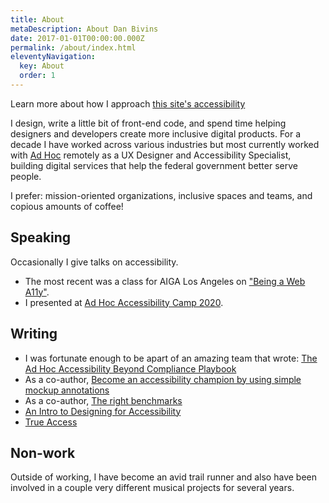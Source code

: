 ```yaml
---
title: About
metaDescription: About Dan Bivins
date: 2017-01-01T00:00:00.000Z
permalink: /about/index.html
eleventyNavigation:
  key: About
  order: 1
---
```


Learn more about how I approach [this site's accessibility](/accessibility)

I design, write a little bit of front-end code, and spend time helping designers and developers create more inclusive digital products. For a decade I have worked across various industries but most currently worked with [Ad Hoc](https://adhocteam.us/) remotely as a UX Designer and Accessibility Specialist, building digital services that help the federal government better serve people.

I prefer: mission-oriented organizations, inclusive spaces and teams, and copious amounts of coffee!

## Speaking
Occasionally I give talks on accessibility.
- The most recent was a class for AIGA Los Angeles on ["Being a Web A11y"](https://losangeles.aiga.org/event/being-a-web-a11y/).
- I presented at [Ad Hoc Accessibility Camp 2020](https://adhoc.team/2020/04/20/accessibility-camp-2020/).

## Writing
- I was fortunate enough to be apart of an amazing team that wrote: [The Ad Hoc Accessibility Beyond Compliance Playbook](https://adhoc.team/playbook-accessibility/)
- As a co-author, [Become an accessibility champion by using simple mockup annotations](https://adhoc.team/2023/06/28/become-an-accessibility-champion-by-using-simple-mockup-annotations/)
- As a co-author, [The right benchmarks](https://adhoc.team/2021/11/30/right-benchmarks/)
- [An Intro to Designing for Accessibility](https://www.sitepen.com/blog/an-intro-to-designing-for-accessibility)
- [True Access](/posts/true-access/)

## Non-work
Outside of working, I have become an avid trail runner and also have been involved in a couple very different musical projects for several years.
